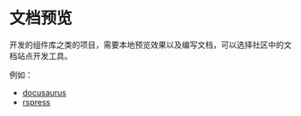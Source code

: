 # 文档预览

开发的组件库之类的项目，需要本地预览效果以及编写文档，可以选择社区中的文档站点开发工具。

例如：

- [docusaurus](https://docusaurus.io/)
- [rspress](https://rspress.org/)
